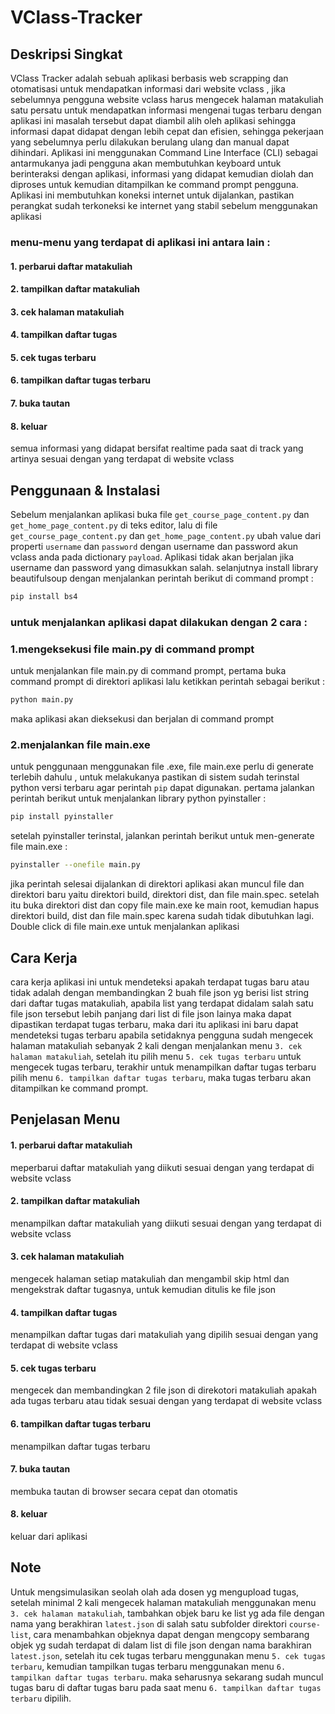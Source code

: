 # VClass-Tracker

## Deskripsi Singkat

VClass Tracker adalah sebuah aplikasi berbasis web scrapping dan otomatisasi untuk mendapatkan informasi dari website vclass , 
jika sebelumnya pengguna website vclass harus mengecek halaman matakuliah satu persatu untuk mendapatkan informasi mengenai tugas terbaru dengan aplikasi ini
masalah tersebut dapat diambil alih oleh aplikasi sehingga informasi dapat didapat dengan lebih cepat dan efisien, sehingga pekerjaan yang  sebelumnya perlu 
dilakukan berulang ulang dan manual dapat dihindari. 
Aplikasi ini menggunakan Command Line Interface (CLI) sebagai antarmukanya jadi pengguna akan membutuhkan keyboard untuk berinteraksi dengan aplikasi,
informasi yang didapat kemudian diolah dan diproses untuk kemudian ditampilkan ke command prompt pengguna.
Aplikasi ini membutuhkan koneksi internet untuk dijalankan, pastikan perangkat sudah terkoneksi ke internet yang stabil sebelum menggunakan aplikasi
### menu-menu yang terdapat di aplikasi ini antara lain : 
#### 1. perbarui daftar matakuliah
#### 2. tampilkan daftar matakuliah
#### 3. cek halaman matakuliah
#### 4. tampilkan daftar tugas
#### 5. cek tugas terbaru
#### 6. tampilkan daftar tugas terbaru
#### 7. buka tautan
#### 8. keluar
semua informasi yang didapat bersifat realtime pada saat di track yang artinya sesuai dengan yang terdapat di website vclass

## Penggunaan & Instalasi
Sebelum menjalankan aplikasi buka file ```get_course_page_content.py``` dan ```get_home_page_content.py``` di teks editor, 
lalu di file ```get_course_page_content.py``` dan ```get_home_page_content.py``` 
ubah value dari properti ```username``` dan ```password``` dengan username dan password akun vclass anda pada dictionary ```payload```. 
Aplikasi tidak akan berjalan jika username dan password yang dimasukkan salah.
selanjutnya install library beautifulsoup dengan menjalankan perintah berikut di command prompt :
```bash
pip install bs4
```
### untuk menjalankan aplikasi dapat dilakukan dengan 2 cara :
### 1.mengeksekusi file main.py di command prompt 
untuk menjalankan file main.py di command prompt, pertama buka command prompt di direktori aplikasi lalu ketikkan perintah sebagai berikut :
```bash
python main.py
```
maka aplikasi akan dieksekusi dan berjalan di command prompt
### 2.menjalankan file main.exe
untuk penggunaan menggunakan file .exe, file main.exe perlu di generate terlebih dahulu , untuk melakukanya pastikan di sistem sudah terinstal python versi terbaru
agar perintah ```pip``` dapat digunakan.
pertama jalankan perintah berikut untuk menjalankan library python pyinstaller :
```bash
pip install pyinstaller
```
setelah pyinstaller terinstal, jalankan perintah berikut untuk men-generate file main.exe :
```bash
pyinstaller --onefile main.py
```
jika perintah selesai dijalankan di direktori aplikasi akan muncul file dan direktori baru yaitu  direktori  build, direktori dist, dan file main.spec.
setelah itu buka direktori dist dan copy file main.exe ke main root, kemudian hapus direktori build, dist dan file main.spec karena sudah tidak dibutuhkan lagi.
Double click di file main.exe untuk menjalankan aplikasi

## Cara Kerja
cara kerja aplikasi ini untuk mendeteksi apakah terdapat tugas baru atau tidak adalah dengan membandingkan 2 buah file json yg berisi list string dari  daftar tugas
matakuliah, apabila list yang terdapat didalam salah satu file json tersebut lebih panjang dari list di file json lainya maka dapat dipastikan terdapat tugas 
terbaru, maka dari itu aplikasi ini baru dapat mendeteksi tugas terbaru apabila setidaknya pengguna sudah mengecek halaman matakuliah sebanyak 2 kali dengan
menjalankan menu ```3. cek halaman matakuliah```, setelah itu pilih menu ```5. cek tugas terbaru``` untuk mengecek tugas terbaru, terakhir untuk menampilkan 
daftar tugas terbaru pilih menu ```6. tampilkan daftar tugas terbaru```, maka tugas terbaru akan ditampilkan ke command prompt.

## Penjelasan Menu
#### 1. perbarui daftar matakuliah
meperbarui daftar matakuliah yang diikuti sesuai dengan yang terdapat di website vclass
#### 2. tampilkan daftar matakuliah
menampilkan daftar matakuliah yang diikuti sesuai dengan yang terdapat di website vclass
#### 3. cek halaman matakuliah
mengecek halaman setiap matakuliah dan mengambil skip html dan mengekstrak daftar tugasnya,
untuk kemudian ditulis ke file json 
#### 4. tampilkan daftar tugas
menampilkan daftar tugas dari matakuliah yang dipilih sesuai dengan yang terdapat di website vclass
#### 5. cek tugas terbaru
mengecek dan membandingkan 2 file json di direkotori matakuliah apakah ada tugas terbaru atau tidak sesuai dengan yang terdapat di website vclass
#### 6. tampilkan daftar tugas terbaru
menampilkan daftar tugas terbaru
#### 7. buka tautan
membuka tautan di browser secara cepat dan otomatis
#### 8. keluar
keluar dari aplikasi


## Note
Untuk mengsimulasikan seolah olah ada dosen yg mengupload tugas, setelah minimal 2 kali mengecek halaman matakuliah menggunakan menu ```3. cek halaman matakuliah```, 
tambahkan objek baru ke list yg ada file dengan nama yang berakhiran ```latest.json``` di salah satu subfolder direktori ```course-list```, 
cara menambahkan objeknya dapat dengan mengcopy sembarang objek yg sudah terdapat di dalam list di file json dengan nama barakhiran ```latest.json```,
setelah itu cek tugas terbaru menggunakan menu ```5. cek tugas terbaru```, kemudian tampilkan tugas terbaru menggunakan menu  ```6. tampilkan daftar tugas terbaru```.
maka seharusnya sekarang sudah muncul tugas baru di daftar tugas baru pada saat menu ```6. tampilkan daftar tugas terbaru``` dipilih.
